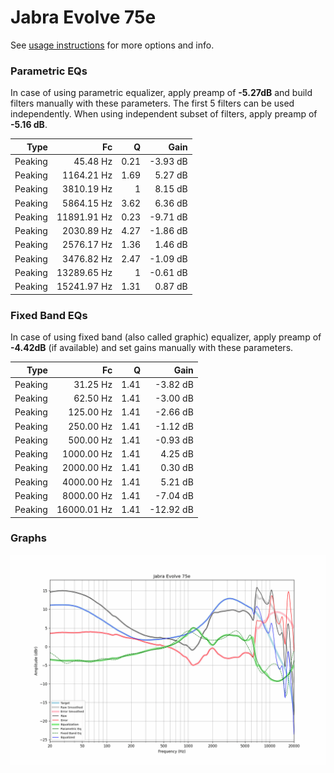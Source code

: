 # Jabra Evolve 75e
See [usage instructions](https://github.com/jaakkopasanen/AutoEq#usage) for more options and info.

### Parametric EQs
In case of using parametric equalizer, apply preamp of **-5.27dB** and build filters manually
with these parameters. The first 5 filters can be used independently.
When using independent subset of filters, apply preamp of **-5.16 dB**.

| Type    | Fc          |    Q | Gain     |
|--------:|------------:|-----:|---------:|
| Peaking | 45.48 Hz    | 0.21 | -3.93 dB |
| Peaking | 1164.21 Hz  | 1.69 | 5.27 dB  |
| Peaking | 3810.19 Hz  | 1    | 8.15 dB  |
| Peaking | 5864.15 Hz  | 3.62 | 6.36 dB  |
| Peaking | 11891.91 Hz | 0.23 | -9.71 dB |
| Peaking | 2030.89 Hz  | 4.27 | -1.86 dB |
| Peaking | 2576.17 Hz  | 1.36 | 1.46 dB  |
| Peaking | 3476.82 Hz  | 2.47 | -1.09 dB |
| Peaking | 13289.65 Hz | 1    | -0.61 dB |
| Peaking | 15241.97 Hz | 1.31 | 0.87 dB  |

### Fixed Band EQs
In case of using fixed band (also called graphic) equalizer, apply preamp of **-4.42dB**
(if available) and set gains manually with these parameters.

| Type    | Fc          |    Q | Gain      |
|--------:|------------:|-----:|----------:|
| Peaking | 31.25 Hz    | 1.41 | -3.82 dB  |
| Peaking | 62.50 Hz    | 1.41 | -3.00 dB  |
| Peaking | 125.00 Hz   | 1.41 | -2.66 dB  |
| Peaking | 250.00 Hz   | 1.41 | -1.12 dB  |
| Peaking | 500.00 Hz   | 1.41 | -0.93 dB  |
| Peaking | 1000.00 Hz  | 1.41 | 4.25 dB   |
| Peaking | 2000.00 Hz  | 1.41 | 0.30 dB   |
| Peaking | 4000.00 Hz  | 1.41 | 5.21 dB   |
| Peaking | 8000.00 Hz  | 1.41 | -7.04 dB  |
| Peaking | 16000.01 Hz | 1.41 | -12.92 dB |

### Graphs
![](./Jabra%20Evolve%2075e.png)